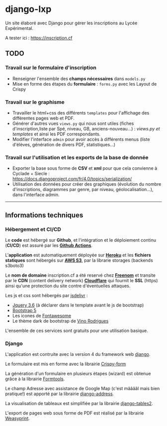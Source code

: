 # django-lxp
Un site élaboré avec Django pour gérer les inscriptions au Lycée Expérimental.

A tester ici : https://inscription.cf
## TODO
### Travail sur le formulaire d'inscription
- Renseigner l'ensemble des **champs nécessaires** dans `models.py`
- Mise en forme des étapes du **formulaire** : `forms.py` avec les Layout de Crispy
### Travail sur le graphisme
- Travailler le html+css des différents `templates` pour l'affichage des différentes pages web et PDF.
- Générer d'autres vues `views.py` qui nous sont utiles (fiches d'inscription,liste par Spé, niveau, GB, anciens-nouveau...) : _views.py et templates_
et ainsi les PDF correspondants.
- Modifier l'interface `admin` pour avoir accès à différents menus (liste d'élèves, génération de divers PDF, 
statistiques...)
### Travail sur l'utilisation et les exports de la base de donnée
- Exporter la base sous forme de **CSV** et **xml** pour que cela convienne à Cyclade + Siecle : https://docs.djangoproject.com/fr/4.0/topics/serialization/
- Utilisation des données pour créer des graphiques (évolution du nombre d'inscriptions, diagrammes par genre, par niveau, géolocalisation...), dans l'interface admin.
------

## Informations techniques

### Hébergement et CI/CD

Le **code** est hébergé sur **Github**, et l'intégration et le déploiement continu (**CI/CD**) est assuré par les **[Github Actions](https://github.com/features/actions)**.

L'**application** est automatiquement déployée sur **[Heroku](https://www.heroku.com/)** et les **fichiers statiques** sont hébergés sur **[AWS S3](https://aws.amazon.com/fr/s3/)**, par la librarie storages (backends s3boto3)

Le **nom de domaine** inscription.cf a été reservé chez **[Freenom](https://www.freenom.com/fr/index.html)** et transite par le **CDN** (content delivery network) **[Cloudflare](https://www.cloudflare.com/fr-fr/)** qui fournit le **SSL** (https) ainsi qu'une protection du site contre d'éventuelles attaques.

Les js et css sont hébergés par [jsdelivr](https://www.jsdelivr.com/) :

  - [Jquery 3.6](https://jquery.com) (à déclarer dans le template avant le js de bootstrap)
  - [Bootstrap 5](https://getbootstrap.com/)
  - Les icones de [Fontawesome](https://fontawesome.com)
  - Le thème dark de bootstrap de [Vino Rodrigues](https://vinorodrigues.github.io/bootstrap-dark-5/)

L'ensemble de ces services sont gratuits pour une utilisation basique.

### Django

L'application est contruite avec la version 4 du framework web [django](https://www.djangoproject.com/).

Le formulaire est mis en forme avec la librairie [Crispy-form](https://django-crispy-forms.readthedocs.io/en/latest/)

La génération d'un formulaire en plusieurs étapes (wizard) est obtenue grâce à la librairie [Formtools](https://django-formtools.readthedocs.io/en/latest/).

Le champ Adresse avec assistance de Google Map (c'est mââââl mais bien pratique!) est apporté par la librairie [django-address](https://pypi.org/project/django-address/).

La visualisation de tableaux est simplifiée par la librairie [django-tables2](https://django-tables2.readthedocs.io/en/latest/).

L'export de pages web sous forme de PDF est réalisé par la librairie [Weasyprint](https://weasyprint.org/).

